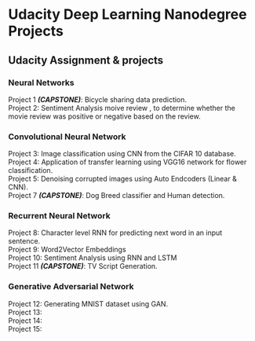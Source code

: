# Udacity Deep Learning Nanodegree Projects
 ## Udacity Assignment & projects
 
 ### Neural Networks
Project 1 ***(CAPSTONE)***: Bicycle sharing data prediction.<br/>
Project 2: Sentiment Analysis moive review , to determine whether the movie review was positive or negative based on the review.<br/>
### Convolutional Neural Network
Project 3: Image classification using CNN from the CIFAR 10 database.<br/>
Project 4: Application of transfer learning using VGG16 network for flower classification. <br/>
Project 5: Denoising corrupted images using Auto Endcoders (Linear & CNN). <br/>
Project 7 ***(CAPSTONE)***: Dog Breed classifier and Human detection.<br/>
### Recurrent Neural Network
Project 8: Character level RNN for predicting next word in an input sentence.<br/>
Project 9: Word2Vector Embeddings<br/>
Project 10: Sentiment Analysis using RNN and LSTM<br/>
Project 11 ***(CAPSTONE)***: TV Script Generation.<br/>
### Generative Adversarial Network
Project 12: Generating MNIST dataset using GAN.<br/>
Project 13:<br/>
Project 14:<br/>
Project 15:<br/>


 
